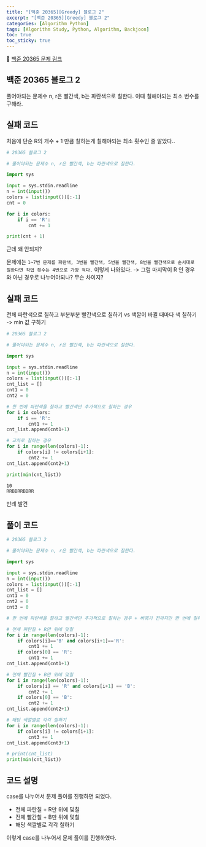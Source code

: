 ```yaml
---
title: "[백준 20365][Greedy] 블로그 2"
excerpt: "[백준 20365][Greedy] 블로그 2"
categories: [Algorithm Python]
tags: [Algorithm Study, Python, Algorithm, Backjoon]
toc: true
toc_sticky: true
---
```


📌 [백준 20365 문제 링크](https://www.acmicpc.net/problem/20365) <br>

## 백준 20365 블로그 2

풀어야되는 문제수 n, r은 빨간색, b는 파란색으로 칠한다. 이때 칠해야되는 최소 번수를 구해라.

## 실패 코드

처음에 단순 R의 개수 + 1 만큼 칠하는게 칠해야되는 최소 횟수인 줄 알았다..

```python
# 20365 블로그 2

# 풀어야되는 문제수 n, r은 빨간색, b는 파란색으로 칠한다.

import sys

input = sys.stdin.readline
n = int(input())
colors = list(input())[:-1]
cnt = 0

for i in colors:
    if i == 'R':
        cnt += 1

print(cnt + 1)
```

근데 왜 안되지? <br>
 
문제에는 `1~7번 문제를 파란색, 3번을 빨간색, 5번을 빨간색, 8번을 빨간색으로 순서대로 칠한다면 작업 횟수는 4번으로 가장 적다.` 이렇게 나와있다. -> 그럼 마지막이 R 인 경우와 아닌 경우로 나누어야되나? 무슨 차이지? 

## 실패 코드

전체 파란색으로 칠하고 부분부분 빨간색으로 칠하기 vs 색깔이 바뀔 때마다 색 칠하기 -> min 값 구하기

```python
# 20365 블로그 2

# 풀어야되는 문제수 n, r은 빨간색, b는 파란색으로 칠한다.

import sys

input = sys.stdin.readline
n = int(input())
colors = list(input())[:-1]
cnt_list = []
cnt1 = 0
cnt2 = 0

# 한 번에 파란색을 칠하고 빨간색만 추가적으로 칠하는 경우
for i in colors:
    if i == 'R':
        cnt1 += 1
cnt_list.append(cnt1+1)

# 교차로 칠하는 경우
for i in range(len(colors)-1):
    if colors[i] != colors[i+1]:
        cnt2 += 1
cnt_list.append(cnt2+1)

print(min(cnt_list))
```

```txt
10
RRBBRRBBRR
```

반례 발견

## 풀이 코드


```python
# 20365 블로그 2

# 풀어야되는 문제수 n, r은 빨간색, b는 파란색으로 칠한다.

import sys

input = sys.stdin.readline
n = int(input())
colors = list(input())[:-1]
cnt_list = []
cnt1 = 0
cnt2 = 0
cnt3 = 0

# 한 번에 파란색을 칠하고 빨간색만 추가적으로 칠하는 경우 + 바뀌기 전까지만 한 번에 칠하기 -> 반드시 파란색으로 덮는 것이 아니라 빨간색으로 덮고 파란색을 덫칠하는 경우도 생각

# 전체 파란칠 + R만 위에 덫칠
for i in range(len(colors)-1):
    if colors[i]=='B' and colors[i+1]=='R':
        cnt1 += 1
    if colors[0] == 'R':
        cnt1 += 1
cnt_list.append(cnt1+1)

# 전체 빨간칠 + B만 위에 덫칠
for i in range(len(colors)-1):
    if colors[i] == 'R' and colors[i+1] == 'B':
        cnt2 += 1
    if colors[0] == 'B':
        cnt2 += 1
cnt_list.append(cnt2+1)

# 해당 색깔별로 각각 칠하기
for i in range(len(colors)-1):
    if colors[i] != colors[i+1]:
        cnt3 += 1
cnt_list.append(cnt3+1)

# print(cnt_list)
print(min(cnt_list))
```

## 코드 설명

case를 나누어서 문제 풀이를 진행하면 되었다. <br>

- 전체 파란칠 + R만 위에 덫칠
- 전체 빨간칠 + B만 위에 덫칠
- 해당 색깔별로 각각 칠하기 <br>

이렇게 case를 나누어서 문제 풀이를 진행하였다.